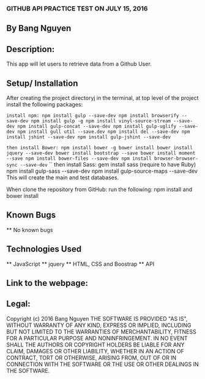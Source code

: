 ### GITHUB API PRACTICE TEST ON JULY 15, 2016

## By Bang Nguyen

## Description:
This app will let users to retrieve data from a Github User.

## Setup/ Installation

After creating the project directoryj in the terminal, at top level of the project install the following packages:

`` install npm:
npm install gulp --save-dev
npm install browserify --save-dev
npm install gulp -g
npm install vinyl-source-stream --save-dev
npm install gulp-concat --save-dev
npm install gulp-uglify --save-dev
npm install gull util --save.dev
npm install del --save-dev
npm install jshint --save-dev
npm install gulp-jshint --save-dev
``

`` then install Bower:
npm install bower -g
bower install
bower install jquery --save-dev
bower install bootstrap --save
bower install moment --save
npm install bower-files --save-dev
npm install browser-browser-sync --save-dev
``
`` then install Sass:
gem install sass (require to have Ruby)
npm install gulp-sass --save-dev
npm install gulp-source-maps --save-dev
This will create the main and test databases.

When clone the repository from GitHub:
run the following: npm install and bower install

## Known Bugs

** No known bugs

## Technologies Used

** JavaScript
** jquery
** HTML, CSS and Boostrap
** API

## Link to the webpage:


## Legal:
Copyright (c) 2016 Bang Nguyen
THE SOFTWARE IS PROVIDED "AS IS", WITHOUT WARRANTY OF ANY KIND, EXPRESS OR IMPLIED, INCLUDING BUT NOT LIMITED TO THE WARRANTIES OF MERCHANTABILITY, FITNESS FOR A PARTICULAR PURPOSE AND NONINFRINGEMENT. IN NO EVENT SHALL THE AUTHORS OR COPYRIGHT HOLDERS BE LIABLE FOR ANY CLAIM, DAMAGES OR OTHER LIABILITY, WHETHER IN AN ACTION OF CONTRACT, TORT OR OTHERWISE, ARISING FROM, OUT OF OR IN CONNECTION WITH THE SOFTWARE OR THE USE OR OTHER DEALINGS IN THE SOFTWARE.
